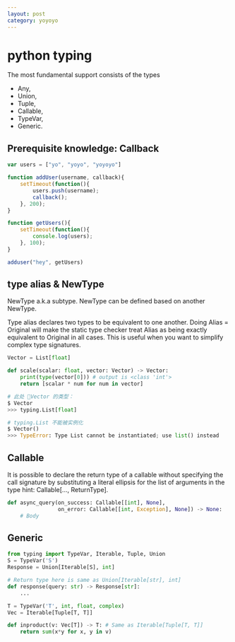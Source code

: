 ```yaml
---
layout: post
category: yoyoyo
---
```


# python typing

The most fundamental support consists of the types 
* Any, 
* Union, 
* Tuple, 
* Callable, 
* TypeVar, 
* Generic. 

## Prerequisite knowledge: Callback

```js
var users = ["yo", "yoyo", "yoyoyo"]

function addUser(username, callback){
    setTimeout(function(){
        users.push(username);
        callback();
    }, 200);
}

function getUsers(){
    setTimeout(function(){
        console.log(users);
    }, 100);
}

adduser("hey", getUsers)
```

## type alias & NewType

NewType a.k.a subtype. NewType can be defined based on another NewType.

Type alias declares two types to be equivalent to one another. Doing Alias = Original will make the static type checker treat Alias as being exactly equivalent to Original in all cases. This is useful when you want to simplify complex type signatures.


```python
Vector = List[float]

def scale(scalar: float, vector: Vector) -> Vector:
    print(type(vector[0])) # output is <class 'int'>
    return [scalar * num for num in vector]

# 此处 Vector 的类型：
$ Vector
>>> typing.List[float]

# typing.List 不能被实例化
$ Vector()
>>> TypeError: Type List cannot be instantiated; use list() instead
```

## Callable

It is possible to declare the return type of a callable without specifying the call signature by substituting a literal ellipsis for the list of arguments in the type hint: Callable[..., ReturnType].

```python
def async_query(on_success: Callable[[int], None],
                on_error: Callable[[int, Exception], None]) -> None:
    # Body
```

## Generic

```python
from typing import TypeVar, Iterable, Tuple, Union
S = TypeVar('S')
Response = Union[Iterable[S], int]

# Return type here is same as Union[Iterable[str], int]
def response(query: str) -> Response[str]:
    ...

T = TypeVar('T', int, float, complex)
Vec = Iterable[Tuple[T, T]]

def inproduct(v: Vec[T]) -> T: # Same as Iterable[Tuple[T, T]]
    return sum(x*y for x, y in v)
```